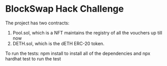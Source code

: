 # BlockSwap Hack Challenge
The project has two contracts: 

1. Pool.sol, which is a NFT maintains the registry of all the vouchers up till now
2. DETH.sol, which is the dETH ERC-20 token.

To run the tests: npm install to install all of the dependencies and npx hardhat test to run the test
